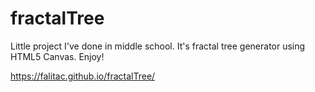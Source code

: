 # fractalTree

Little project I've done in middle school. It's fractal tree generator using HTML5 Canvas. Enjoy!

https://falitac.github.io/fractalTree/
